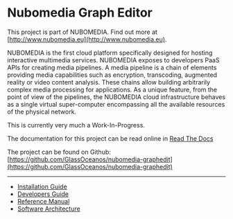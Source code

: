 # Nubomedia Graph Editor

This project is part of NUBOMEDIA. Find out more at [http://www.nubomedia.eu](http://www.nubomedia.eu).

NUBOMEDIA is the first cloud platform specifically designed for hosting interactive multimedia services. NUBOMEDIA exposes to developers PaaS APIs for creating media pipelines. A media pipeline is a chain of elements providing media capabilities such as encryption, transcoding, augmented reality or video content analysis. These chains allow building arbitrarily complex media processing for applications. As a unique feature, from the point of view of the pipelines, the NUBOMEDIA cloud infrastructure behaves as a single virtual super-computer encompassing all the available resources of the physical network.

This is currently very much a Work-In-Progress.

The documentation for this project can be read online in [Read The Docs](http://nubomedia-graph-editor.readthedocs.org/)

The project can be found on Github: [https://github.com/GlassOceanos/nubomedia-graphedit](https://github.com/GlassOceanos/nubomedia-graphedit)

---

- [Installation Guide](installation.md)
- [Developers Guide](developers.md)
- [Reference Manual](reference.md)
- [Software Architecture](architecture.md)
